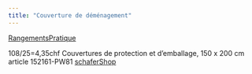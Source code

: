 ```yaml
---
title: "Couverture de déménagement"
---
```



[RangementsPratique](notes/zones/RangementsPratique.md)

108/25=4,35chf Couvertures de protection et d’emballage, 150 x 200 cm article 152161-PW81 [schaferShop](notes/utilisateurs/fournisseurs/schaferShop.md)

